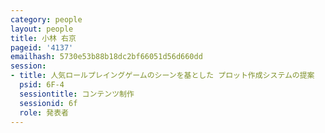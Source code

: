 ```yaml
---
category: people
layout: people
title: 小林 右京
pageid: '4137'
emailhash: 5730e53b88b18dc2bf66051d56d660dd
session:
- title: 人気ロールプレイングゲームのシーンを基とした プロット作成システムの提案
  psid: 6F-4
  sessiontitle: コンテンツ制作
  sessionid: 6f
  role: 発表者
---
```

